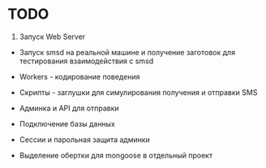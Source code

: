 TODO
====

1. Запуск Web Server

* Запуск smsd на реальной машине и получение заготовок для тестирования взаимодействия с smsd

* Workers - кодирование поведения

* Скрипты - заглушки для симулирования получения и отправки SMS

* Админка и API для отправки

* Подключение базы данных

* Сессии и парольная защита админки

* Выделение обертки для mongoose в отдельный проект
